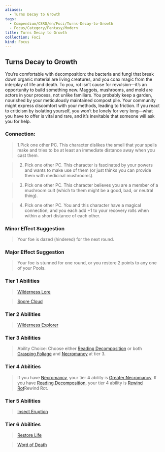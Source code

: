 ```yaml
---
aliases:
  - Turns Decay to Growth
tags:
  - Compendium/CSRD/en/Foci/Turns-Decay-to-Growth
  - Focus/Category/Fantasy/Modern
title: Turns Decay to Growth
collection: Foci
kind: Focus
---
```

## Turns Decay to Growth   
You’re comfortable with decomposition: the bacteria and fungi that break down organic material are living creatures, and you coax magic from the interplay of life and death. To you, rot isn’t cause for revulsion—it’s an opportunity to build something new. Maggots, mushrooms, and mold are actors in your process, not unlike familiars. You probably keep a garden, nourished by your meticulously maintained compost pile. Your community might express discomfort with your methods, leading to friction. If you react to criticism by isolating yourself, you won’t be lonely for very long—what you have to offer is vital and rare, and it’s inevitable that someone will ask you for help.  
  
  
### Connection:   
>1.Pick one other PC. This character dislikes the smell that your spells make and tries to be at least an immediate distance away when you cast them.  
>2. Pick one other PC. This character is fascinated by your powers and wants to make use of them (or just thinks you can provide them with medicinal mushrooms).  
>3. Pick one other PC. This character believes you are a member of a mushroom cult (which to them might be a good, bad, or neutral thing).  
>4. Pick one other PC. You and this character have a magical connection, and you each add +1 to your recovery rolls when within a short distance of each other.  
### Minor Effect Suggestion  
>Your foe is dazed (hindered) for the next round.  
### Major Effect Suggestion   
>Your foe is stunned for one round, or you restore 2 points to any one of your Pools.  
  
  
### Tier 1 Abilities    
> [Wilderness Lore](Wilderness-Lore.md)  
> [Spore Cloud](Spore-Cloud.md)  
  
  
### Tier 2 Abilities    
> [Wilderness Explorer](Wilderness-Explorer.md)    
  
### Tier 3 Abilities    
> Ability Choice: Choose either [Reading Decomposition](Reading-Decomposition.md)  or both [Grasping Foliage](Grasping-Foliage.md) and [Necromancy](Necromancy.md) at tier 3.  
### Tier 4 Abilities    
> If you have [Necromancy](Necromancy.md), your tier 4 ability is [Greater Necromancy](Greater-Necromancy.md). If you have [Reading Decomposition](Reading-Decomposition.md), your tier 4 ability is [Rewind Rot](Rewind-Rot.md)Rewind Rot.  
  
  
### Tier 5 Abilities    
> [Insect Eruption](Insect-Eruption.md)  
  
  
### Tier 6 Abilities  
> [Restore Life](Restore-Life.md)  
> [Word of Death](Word-of-Death.md)  

